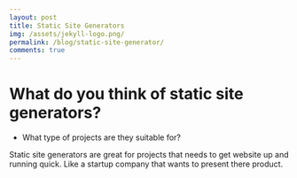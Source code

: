 ```yaml
---
layout: post
title: Static Site Generators
img: /assets/jekyll-logo.png/
permalink: /blog/static-site-generator/
comments: true
---
```


# What do you think of static site generators?

* What type of projects are they suitable for?

Static site generators are great for projects that needs to get website up and running quick. Like a startup company that wants to present there product.